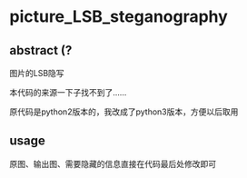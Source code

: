 # picture_LSB_steganography
## abstract (?

图片的LSB隐写

本代码的来源一下子找不到了……

原代码是python2版本的，我改成了python3版本，方便以后取用

## usage

原图、输出图、需要隐藏的信息直接在代码最后处修改即可